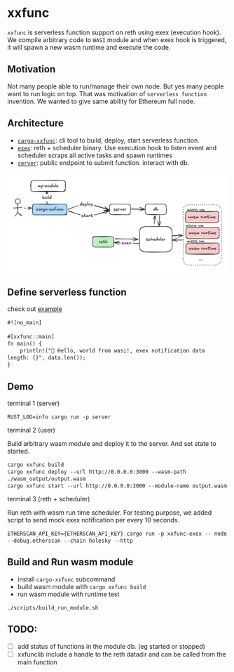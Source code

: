 # xxfunc

`xxfunc` is serverless function support on reth using exex (execution hook).
We compile arbitrary code to `WASI` module and when exex hook is triggered, it will spawn a new wasm runtime and execute the code.

## Motivation

Not many people able to run/manage their own node. But yes many people want to run logic on top. That was motivation of `serverless function` invention. We wanted to give same ability for Ethereum full node.

## Architecture

- [`cargo-xxfunc`](./cargo-xxfunc/): cli tool to build, deploy, start serverless function.
- [`exex`](./exex/): reth + scheduler binary. Use execution hook to listen event and scheduler scraps all active tasks and spawn runtimes
- [`server`](./server/): public endpoint to submit function. interact with db.

![](.github/arch.png)

## Define serverless function

check out [example](./example/)

```
#![no_main]

#[xxfunc::main]
fn main() {
    println!("🦀 Hello, world from wasi!, exex notification data length: {}", data.len());
}

```

## Demo

terminal 1 (server)

```
RUST_LOG=info cargo run -p server
```

terminal 2 (user)

Build arbitrary wasm module and deploy it to the server. And set state to started.

```
cargo xxfunc build
cargo xxfunc deploy --url http://0.0.0.0:3000 --wasm-path ./wasm_output/output.wasm
cargo xxfunc start --url http://0.0.0.0:3000 --module-name output.wasm
```

terminal 3 (reth + scheduler)

Run reth with wasm run time scheduler. For testing purpose, we added script to send mock exex notification per every 10 seconds.

```
ETHERSCAN_API_KEY={ETHERSCAN_API_KEY} cargo run -p xxfunc-exex -- node --debug.etherscan --chain holesky --http 
```

## Build and Run wasm module

- install `cargo-xxfunc` subcommand
- build wasm module with `cargo xxfunc build`
- run wasm module with runtime test

```console
./scripts/build_run_module.sh
```

## TODO:

- [ ] add status of functions in the module db. (eg started or stopped)
- [ ] xxfunclib include a handle to the reth datadir and can be called from the main function
